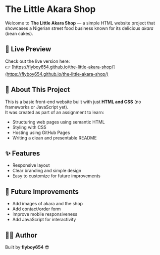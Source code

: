 # The Little Akara Shop

Welcome to **The Little Akara Shop** — a simple HTML website project that showcases a Nigerian street food business known for its delicious *akara* (bean cakes).

## 🔗 Live Preview

Check out the live version here:  
👉 [https://flyboy654.github.io/the-little-akara-shop/](https://flyboy654.github.io/the-little-akara-shop/)

## 🧠 About This Project

This is a basic front-end website built with just **HTML and CSS** (no frameworks or JavaScript yet).  
It was created as part of an assignment to learn:

- Structuring web pages using semantic HTML
- Styling with CSS
- Hosting using GitHub Pages
- Writing a clean and presentable README


## ✨ Features

- Responsive layout
- Clear branding and simple design
- Easy to customize for future improvements

## 📌 Future Improvements

- Add images of akara and the shop
- Add contact/order form
- Improve mobile responsiveness
- Add JavaScript for interactivity

## 🧑‍💻 Author

Built by **flyboy654**  😎


